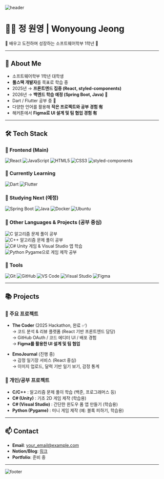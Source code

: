<!-- 헤더 배너 -->
![header](https://capsule-render.vercel.app/api?type=waving&color=0:6EE7B7,100:3B82F6&height=200&section=header&text=Hi,%20I'm%20Wonyoung!%20👋&fontSize=40&fontColor=ffffff)

# 👨‍💻 정 원영 | Wonyoung Jeong

🌱 배우고 도전하며 성장하는 소프트웨어학부 1학년 🌱  

---

## 🌱 About Me
- 소프트웨어학부 1학년 대학생
- **풀스택 개발자**를 목표로 학습 중  
- 2025년 → **프론트엔드 집중 (React, styled-components)**  
- 2026년 → **백엔드 학습 예정 (Spring Boot, Java)** 🚀  
- Dart / Flutter 공부 중 📱
- 다양한 언어를 활용해 **작은 프로젝트와 공부 경험 有**
- 해커톤에서 **Figma로 UI 설계 및 팀 협업 경험 有**

---

## 🛠 Tech Stack

### 🔹 Frontend (Main)
![React](https://img.shields.io/badge/React-20232A?logo=react&logoColor=61DAFB)
![JavaScript](https://img.shields.io/badge/JavaScript-F7DF1E?logo=javascript&logoColor=000)
![HTML5](https://img.shields.io/badge/HTML5-E34F26?logo=html5&logoColor=fff)
![CSS3](https://img.shields.io/badge/CSS3-1572B6?logo=css3&logoColor=fff)
![styled-components](https://img.shields.io/badge/styled--components-DB7093?logo=styled-components&logoColor=fff)

### 🔹 Currently Learning
![Dart](https://img.shields.io/badge/Dart-0175C2?logo=dart&logoColor=fff)
![Flutter](https://img.shields.io/badge/Flutter-02569B?logo=flutter&logoColor=fff)

### 🔹 Studying Next (예정)
![Spring Boot](https://img.shields.io/badge/Spring%20Boot-6DB33F?logo=springboot&logoColor=fff)
![Java](https://img.shields.io/badge/Java-007396?logo=java&logoColor=fff)
![Docker](https://img.shields.io/badge/Docker-2496ED?logo=docker&logoColor=fff)
![Ubuntu](https://img.shields.io/badge/Ubuntu-E95420?logo=ubuntu&logoColor=fff)

### 🔹 Other Languages & Projects (공부 중심)
![C](https://img.shields.io/badge/C-A8B9CC?logo=c&logoColor=fff) 알고리즘 문제 풀이 공부  
![C++](https://img.shields.io/badge/C++-00599C?logo=cplusplus&logoColor=fff) 알고리즘 문제 풀이 공부  
![C#](https://img.shields.io/badge/C%23-239120?logo=c-sharp&logoColor=fff) Unity 게임 & Visual Studio 앱 학습  
![Python](https://img.shields.io/badge/Python-3776AB?logo=python&logoColor=fff) Pygame으로 게임 제작 공부  

### 🔹 Tools
![Git](https://img.shields.io/badge/Git-F05032?logo=git&logoColor=fff)
![GitHub](https://img.shields.io/badge/GitHub-181717?logo=github&logoColor=fff)
![VS Code](https://img.shields.io/badge/VS%20Code-007ACC?logo=visualstudiocode&logoColor=fff)
![Visual Studio](https://img.shields.io/badge/Visual%20Studio-5C2D91?logo=visualstudio&logoColor=fff)
![Figma](https://img.shields.io/badge/Figma-F24E1E?logo=figma&logoColor=fff)

---

## 📚 Projects

### 🎯 주요 프로젝트
- **The Coder** (2025 Hackathon, 완료 ✅)  
  → 코드 분석 & 리뷰 플랫폼 (React 기반 프론트엔드 담당)  
  → GitHub OAuth / 코드 에디터 UI / 배포 경험  
  → **Figma를 활용한 UI 설계 및 팀 협업**

- **EmoJournal** (진행 중)  
  → 감정 일기장 서비스 (React 중심)  
  → 이미지 업로드, 달력 기반 일기 보기, 감정 통계  

### 🧩 개인/공부 프로젝트
- **C/C++** : 알고리즘 문제 풀이 학습 (백준, 프로그래머스 등)  
- **C# (Unity)** : 기초 2D 게임 제작 (학습용)  
- **C# (Visual Studio)** : 간단한 윈도우 폼 앱 만들기 (학습용)  
- **Python (Pygame)** : 미니 게임 제작 (예: 블록 피하기, 학습용)  

---

## 📫 Contact
- **Email**: your_email@example.com  
- **Notion/Blog**: [링크](https://...)  
- **Portfolio**: 준비 중  

---

<!-- 푸터 배너 -->
![footer](https://capsule-render.vercel.app/api?type=waving&color=0:3B82F6,100:6EE7B7&height=150&section=footer)
